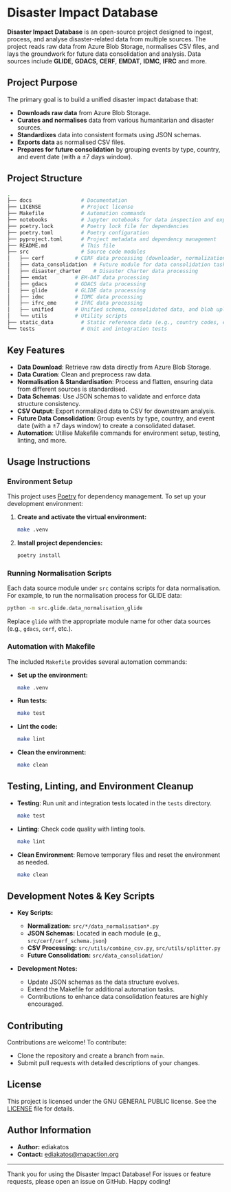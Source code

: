 # Disaster Impact Database

**Disaster Impact Database** is an open-source project designed to ingest,
process, and analyse disaster-related data from multiple sources.
The project reads raw data from Azure Blob Storage, normalises CSV files,
and lays the groundwork for future data consolidation and analysis.
Data sources include **GLIDE**, **GDACS**, **CERF**, **EMDAT**,
**IDMC**, **IFRC** and more.

## Project Purpose

The primary goal is to build a unified disaster impact database that:

- **Downloads raw data** from Azure Blob Storage.
- **Curates and normalises** data from various humanitarian and disaster sources.
- **Standardixes** data into consistent formats using JSON schemas.
- **Exports data** as normalised CSV files.
- **Prepares for future consolidation** by grouping events by type, country,
and event date (with a ±7 days window).

## Project Structure

```bash
.
├── docs                # Documentation
├── LICENSE             # Project license
├── Makefile            # Automation commands
├── notebooks           # Jupyter notebooks for data inspection and experimentation
├── poetry.lock         # Poetry lock file for dependencies
├── poetry.toml         # Poetry configuration
├── pyproject.toml      # Project metadata and dependency management
├── README.md           # This file
├── src                 # Source code modules
│   ├── cerf          # CERF data processing (downloader, normalization, schema)
│   ├── data_consolidation  # Future module for data consolidation tasks
│   ├── disaster_charter    # Disaster Charter data processing
│   ├── emdat         # EM-DAT data processing
│   ├── gdacs         # GDACS data processing
│   ├── glide         # GLIDE data processing
│   ├── idmc          # IDMC data processing
│   ├── ifrc_eme      # IFRC data processing
│   ├── unified       # Unified schema, consolidated data, and blob upload utilities
│   └── utils         # Utility scripts
├── static_data         # Static reference data (e.g., country codes, event codes)
└── tests               # Unit and integration tests
```

## Key Features

- **Data Download**: Retrieve raw data directly from Azure Blob Storage.
- **Data Curation**: Clean and preprocess raw data.
- **Normalisation & Standardisation**: Process and flatten,
ensuring data from different sources is standardised.
- **Data Schemas**: Use JSON schemas to validate and enforce data structure consistency.
- **CSV Output**: Export normalized data
to CSV for downstream analysis.
- **Future Data Consolidation**: Group events by type, country, and event date
(with a ±7 days window) to create a consolidated dataset.
- **Automation**: Utilise Makefile commands for environment setup,
testing, linting, and more.

## Usage Instructions

### Environment Setup

This project uses [Poetry](https://python-poetry.org/) for dependency management.
To set up your development environment:

1. **Create and activate the virtual environment:**

   ```bash
   make .venv
   ```

2. **Install project dependencies:**

   ```bash
   poetry install
   ```

### Running Normalisation Scripts

Each data source module under `src` contains scripts for data normalisation.
For example, to run the normalisation process for GLIDE data:

```bash
python -m src.glide.data_normalisation_glide
```

Replace `glide` with the appropriate module name for other data sources
(e.g., `gdacs`, `cerf`, etc.).

### Automation with Makefile

The included `Makefile` provides several automation commands:

- **Set up the environment:**

  ```bash
  make .venv
  ```

- **Run tests:**

  ```bash
  make test
  ```

- **Lint the code:**

  ```bash
  make lint
  ```

- **Clean the environment:**

  ```bash
  make clean
  ```

## Testing, Linting, and Environment Cleanup

- **Testing**: Run unit and integration tests located in the `tests` directory.

  ```bash
  make test
  ```

- **Linting**: Check code quality with linting tools.

  ```bash
  make lint
  ```

- **Clean Environment**: Remove temporary files and reset the environment as needed.

  ```bash
  make clean
  ```

## Development Notes & Key Scripts

- **Key Scripts:**
  - **Normalization:** `src/*/data_normalisation*.py`
  - **JSON Schemas:** Located in each module (e.g., `src/cerf/cerf_schema.json`)
  - **CSV Processing:** `src/utils/combine_csv.py`, `src/utils/splitter.py`
  - **Future Consolidation:** `src/data_consolidation/`

- **Development Notes:**
  - Update JSON schemas as the data structure evolves.
  - Extend the Makefile for additional automation tasks.
  - Contributions to enhance data consolidation features are highly encouraged.

## Contributing

Contributions are welcome! To contribute:
- Clone the repository and create a branch from `main`.
- Submit pull requests with detailed descriptions of your changes.

## License

This project is licensed under the GNU GENERAL PUBLIC license.
See the [LICENSE](./LICENSE) file for details.

## Author Information

- **Author:** ediakatos
- **Contact:** ediakatos@mapaction.org

---

Thank you for using the Disaster Impact Database!
For issues or feature requests, please open an issue on GitHub. Happy coding!
